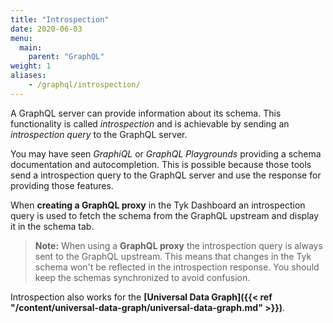 ```yaml
---
title: "Introspection"
date: 2020-06-03
menu:
  main:
    parent: "GraphQL"
weight: 1
aliases:
    - /graphql/introspection/
---
```


A GraphQL server can provide information about its schema. This functionality is called *introspection* and is achievable by sending
an *introspection query* to the GraphQL server.

You may have seen *GraphiQL* or *GraphQL Playgrounds* providing a schema documentation and autocompletion. This is possible because those tools
send a introspection query to the GraphQL server and use the response for providing those features.

When **creating a GraphQL proxy** in the Tyk Dashboard an introspection query is used to fetch the schema from the GraphQL upstream and display it in the 
schema tab.

 > **Note:** When using a **GraphQL proxy** the introspection query is always sent to the GraphQL upstream. This means that changes in the Tyk schema won't be reflected
 in the introspection response. You should keep the schemas synchronized to avoid confusion.

Introspection also works for the **[Universal Data Graph]({{< ref "/content/universal-data-graph/universal-data-graph.md" >}})**.